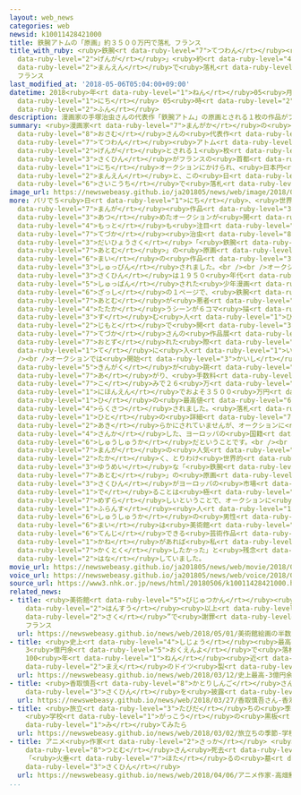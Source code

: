 ```yaml
---
layout: web_news
categories: web
newsid: k10011428421000
title: 鉄腕アトムの「原画」約３５００万円で落札 フランス
title_with_ruby: <ruby>鉄腕<rt data-ruby-level="7">てつわん</rt></ruby><ruby>アトム<rt data-ruby-level="7">あとむ</rt></ruby>の「<ruby>原画<rt
  data-ruby-level="2">げんが</rt></ruby>」<ruby>約<rt data-ruby-level="4">やく</rt></ruby>３５００<ruby>万円<rt
  data-ruby-level="2">まんえん</rt></ruby>で<ruby>落札<rt data-ruby-level="4">らくさつ</rt></ruby>
  フランス
last_modified_at: '2018-05-06T05:04:00+09:00'
datetime: 2018<ruby>年<rt data-ruby-level="1">ねん</rt></ruby>05<ruby>月<rt data-ruby-level="1">がつ</rt></ruby>06<ruby>日<rt
  data-ruby-level="1">にち</rt></ruby> 05<ruby>時<rt data-ruby-level="2">じ</rt></ruby>04<ruby>分<rt
  data-ruby-level="2">ふん</rt></ruby>
description: 漫画家の手塚治虫さんの代表作「鉄腕アトム」の原画とされる１枚の作品がフランスの首都パリで５日オークションにかけられ、日本円でおよそ３５００万円と、この日の最高値で落札されました。
summary: <ruby>漫画家<rt data-ruby-level="7">まんがか</rt></ruby>の<ruby>手塚<rt data-ruby-level="7">てづか</rt></ruby><ruby>治虫<rt
  data-ruby-level="8">おさむ</rt></ruby>さんの<ruby>代表作<rt data-ruby-level="3">だいひょうさく</rt></ruby>「<ruby>鉄腕<rt
  data-ruby-level="7">てつわん</rt></ruby><ruby>アトム<rt data-ruby-level="7">あとむ</rt></ruby>」の<ruby>原画<rt
  data-ruby-level="2">げんが</rt></ruby>とされる１<ruby>枚<rt data-ruby-level="6">まい</rt></ruby>の<ruby>作品<rt
  data-ruby-level="3">さくひん</rt></ruby>がフランスの<ruby>首都<rt data-ruby-level="3">しゅと</rt></ruby>パリで５<ruby>日<rt
  data-ruby-level="1">にち</rt></ruby>オークションにかけられ、<ruby>日本円<rt data-ruby-level="1">にほんえん</rt></ruby>でおよそ３５００<ruby>万円<rt
  data-ruby-level="2">まんえん</rt></ruby>と、この<ruby>日<rt data-ruby-level="1">ひ</rt></ruby>の<ruby>最高値<rt
  data-ruby-level="6">さいこうち</rt></ruby>で<ruby>落札<rt data-ruby-level="4">らくさつ</rt></ruby>されました。
image_url: https://newswebeasy.github.io/ja201805/news/web/image/2018/05/06/K10011428421_1805060050_1805060051_01_02.jpg
more: パリで５<ruby>日<rt data-ruby-level="1">にち</rt></ruby>、<ruby>世界<rt data-ruby-level="3">せかい</rt></ruby>の<ruby>漫画<rt
  data-ruby-level="7">まんが</rt></ruby><ruby>作品<rt data-ruby-level="3">さくひん</rt></ruby>を<ruby>集<rt
  data-ruby-level="3">あつ</rt></ruby>めたオークションが<ruby>開<rt data-ruby-level="3">ひら</rt></ruby>かれ、<ruby>最<rt
  data-ruby-level="4">もっと</rt></ruby>も<ruby>注目<rt data-ruby-level="3">ちゅうもく</rt></ruby>されるものとして、<ruby>手塚<rt
  data-ruby-level="7">てづか</rt></ruby><ruby>治虫<rt data-ruby-level="8">おさむ</rt></ruby>さんの<ruby>代表作<rt
  data-ruby-level="3">だいひょうさく</rt></ruby>「<ruby>鉄腕<rt data-ruby-level="7">てつわん</rt></ruby><ruby>アトム<rt
  data-ruby-level="7">あとむ</rt></ruby>」の<ruby>原画<rt data-ruby-level="2">げんが</rt></ruby>とされる１<ruby>枚<rt
  data-ruby-level="6">まい</rt></ruby>の<ruby>作品<rt data-ruby-level="3">さくひん</rt></ruby>が<ruby>出品<rt
  data-ruby-level="3">しゅっぴん</rt></ruby>されました。<br /><br />オークション<ruby>会社<rt data-ruby-level="2">がいしゃ</rt></ruby>によりますと、この<ruby>作品<rt
  data-ruby-level="3">さくひん</rt></ruby>は１９５０<ruby>年代<rt data-ruby-level="3">ねんだい</rt></ruby>に<ruby>出版<rt
  data-ruby-level="5">しゅっぱん</rt></ruby>された<ruby>少年漫画<rt data-ruby-level="7">しょうねんまんが</rt></ruby><ruby>雑誌<rt
  data-ruby-level="6">ざっし</rt></ruby>の１ページで、<ruby>鉄腕<rt data-ruby-level="7">てつわん</rt></ruby><ruby>アトム<rt
  data-ruby-level="7">あとむ</rt></ruby>が<ruby>悪者<rt data-ruby-level="3">わるもの</rt></ruby>と<ruby>戦<rt
  data-ruby-level="4">たたか</rt></ruby>うシーンが６コマ<ruby>描<rt data-ruby-level="7">えが</rt></ruby>かれていて、オーストラリアに<ruby>住<rt
  data-ruby-level="3">す</rt></ruby>む<ruby>人<rt data-ruby-level="1">ひと</rt></ruby>が、かつて<ruby>地元<rt
  data-ruby-level="2">じもと</rt></ruby>で<ruby>開<rt data-ruby-level="3">ひら</rt></ruby>かれた<ruby>手塚<rt
  data-ruby-level="7">てづか</rt></ruby>さんの<ruby>作品展<rt data-ruby-level="6">さくひんてん</rt></ruby>を<ruby>訪<rt
  data-ruby-level="7">おとず</rt></ruby>れた<ruby>際<rt data-ruby-level="5">さい</rt></ruby>に<ruby>手<rt
  data-ruby-level="1">て</rt></ruby>に<ruby>入<rt data-ruby-level="1">い</rt></ruby>れたということです。<br
  /><br />オークションでは<ruby>開始<rt data-ruby-level="3">かいし</rt></ruby>と<ruby>同時<rt data-ruby-level="2">どうじ</rt></ruby>に<ruby>金額<rt
  data-ruby-level="5">きんがく</rt></ruby>が<ruby>跳<rt data-ruby-level="7">は</rt></ruby>ね<ruby>上<rt
  data-ruby-level="7">あ</rt></ruby>がり、<ruby>手数料<rt data-ruby-level="4">てすうりょう</rt></ruby><ruby>込<rt
  data-ruby-level="7">こ</rt></ruby>みで２６<ruby>万<rt data-ruby-level="2">まん</rt></ruby>９４００ユーロ、<ruby>日本円<rt
  data-ruby-level="1">にほんえん</rt></ruby>でおよそ３５００<ruby>万円<rt data-ruby-level="2">まんえん</rt></ruby>と、この<ruby>日<rt
  data-ruby-level="1">ひ</rt></ruby>の<ruby>最高値<rt data-ruby-level="6">さいこうち</rt></ruby>で<ruby>落札<rt
  data-ruby-level="4">らくさつ</rt></ruby>されました。<ruby>落札<rt data-ruby-level="4">らくさつ</rt></ruby>した<ruby>人<rt
  data-ruby-level="1">ひと</rt></ruby>の<ruby>詳細<rt data-ruby-level="7">しょうさい</rt></ruby>は<ruby>明<rt
  data-ruby-level="2">あき</rt></ruby>らかにされていませんが、オークションに<ruby>電話<rt data-ruby-level="2">でんわ</rt></ruby>で<ruby>参加<rt
  data-ruby-level="4">さんか</rt></ruby>した、ヨーロッパの<ruby>国籍<rt data-ruby-level="7">こくせき</rt></ruby>の<ruby>収集家<rt
  data-ruby-level="6">しゅうしゅうか</rt></ruby>だということです。<br /><br />フランスでは<ruby>日本<rt data-ruby-level="1">にっぽん</rt></ruby>の<ruby>漫画<rt
  data-ruby-level="7">まんが</rt></ruby>の<ruby>人気<rt data-ruby-level="1">にんき</rt></ruby>が<ruby>高<rt
  data-ruby-level="2">たか</rt></ruby>く、とりわけ<ruby>世界的<rt data-ruby-level="4">せかいてき</rt></ruby>に<ruby>有名<rt
  data-ruby-level="3">ゆうめい</rt></ruby>な「<ruby>鉄腕<rt data-ruby-level="7">てつわん</rt></ruby><ruby>アトム<rt
  data-ruby-level="7">あとむ</rt></ruby>」の<ruby>原画<rt data-ruby-level="2">げんが</rt></ruby>とされる<ruby>作品<rt
  data-ruby-level="3">さくひん</rt></ruby>がヨーロッパの<ruby>市場<rt data-ruby-level="2">しじょう</rt></ruby>に<ruby>出<rt
  data-ruby-level="1">で</rt></ruby>ることは<ruby>極<rt data-ruby-level="7">きわ</rt></ruby>めて<ruby>珍<rt
  data-ruby-level="7">めずら</rt></ruby>しいということで、オークションに<ruby>参加<rt data-ruby-level="4">さんか</rt></ruby>した<ruby>フランス<rt
  data-ruby-level="1">ふらんす</rt></ruby><ruby>人<rt data-ruby-level="1">じん</rt></ruby>の<ruby>収集家<rt
  data-ruby-level="6">しゅうしゅうか</rt></ruby>の<ruby>男性<rt data-ruby-level="5">だんせい</rt></ruby>は「この１<ruby>枚<rt
  data-ruby-level="6">まい</rt></ruby>は<ruby>美術館<rt data-ruby-level="5">びじゅつかん</rt></ruby>にも<ruby>展示<rt
  data-ruby-level="6">てんじ</rt></ruby>できる<ruby>芸術作品<rt data-ruby-level="5">げいじゅつさくひん</rt></ruby>で、お<ruby>金<rt
  data-ruby-level="1">かね</rt></ruby>があれば<ruby>私<rt data-ruby-level="8">わたし</rt></ruby>が<ruby>獲得<rt
  data-ruby-level="7">かくとく</rt></ruby>したかった」と<ruby>残念<rt data-ruby-level="4">ざんねん</rt></ruby>そうに<ruby>話<rt
  data-ruby-level="2">はな</rt></ruby>していました。
movie_url: https://newswebeasy.github.io/ja201805/news/web/movie/2018/05/06/k10011428421_201805060524_201805060530.mp4
voice_url: https://newswebeasy.github.io/ja201805/news/web/voice/2018/05/06/k10011428421_201805060524_201805060530.mp3
source_url: https://www3.nhk.or.jp/news/html/20180506/k10011428421000.html
related_news:
- title: <ruby>美術館<rt data-ruby-level="5">びじゅつかん</rt></ruby><ruby>絵画<rt data-ruby-level="2">かいが</rt></ruby>の<ruby>半数<rt
    data-ruby-level="2">はんすう</rt></ruby><ruby>以上<rt data-ruby-level="4">いじょう</rt></ruby>“がん<ruby>作<rt
    data-ruby-level="2">さく</rt></ruby>”で<ruby>謝罪<rt data-ruby-level="5">しゃざい</rt></ruby>
    フランス
  url: https://newswebeasy.github.io/news/web/2018/05/01/美術館絵画の半数以上がん作で謝罪-フランス
- title: <ruby>史上<rt data-ruby-level="4">しじょう</rt></ruby><ruby>最高<rt data-ruby-level="4">さいこう</rt></ruby>
    3<ruby>億円余<rt data-ruby-level="5">おくえんよ</rt></ruby>で<ruby>落札<rt data-ruby-level="4">らくさつ</rt></ruby>
    100<ruby>年<rt data-ruby-level="1">ねん</rt></ruby><ruby>近<rt data-ruby-level="2">ちか</rt></ruby>く<ruby>前<rt
    data-ruby-level="2">まえ</rt></ruby>のドイツ<ruby>製<rt data-ruby-level="5">せい</rt></ruby>カメラ
  url: https://newswebeasy.github.io/news/web/2018/03/12/史上最高-3億円余で落札-100年近く前のドイツ製カメラ
- title: <ruby>香取慎吾<rt data-ruby-level="8">かとりしんご</rt></ruby>さん <ruby>香港<rt data-ruby-level="8">ほんこん</rt></ruby>でアート<ruby>作品<rt
    data-ruby-level="3">さくひん</rt></ruby>を<ruby>披露<rt data-ruby-level="7">ひろう</rt></ruby>
  url: https://newswebeasy.github.io/news/web/2018/03/27/香取慎吾さん-香港でアート作品を披露
- title: <ruby>旅立<rt data-ruby-level="3">たびだ</rt></ruby>ちの<ruby>季節<rt data-ruby-level="4">きせつ</rt></ruby>
    <ruby>学校<rt data-ruby-level="1">がっこう</rt></ruby>の<ruby>黒板<rt data-ruby-level="3">こくばん</rt></ruby>を<ruby>見<rt
    data-ruby-level="1">み</rt></ruby>てみたら
  url: https://newswebeasy.github.io/news/web/2018/03/02/旅立ちの季節-学校の黒板を見てみたら
- title: アニメ<ruby>作家<rt data-ruby-level="2">さっか</rt></ruby> <ruby>高畑<rt data-ruby-level="3">たかはた</rt></ruby><ruby>勲<rt
    data-ruby-level="8">つとむ</rt></ruby>さん<ruby>死去<rt data-ruby-level="3">しきょ</rt></ruby>
    「<ruby>火垂<rt data-ruby-level="7">ほた</rt></ruby>るの<ruby>墓<rt data-ruby-level="7">はか</rt></ruby>」などの<ruby>作品<rt
    data-ruby-level="3">さくひん</rt></ruby>
  url: https://newswebeasy.github.io/news/web/2018/04/06/アニメ作家-高畑勲さん死去-火垂るの墓などの作品
...
```

